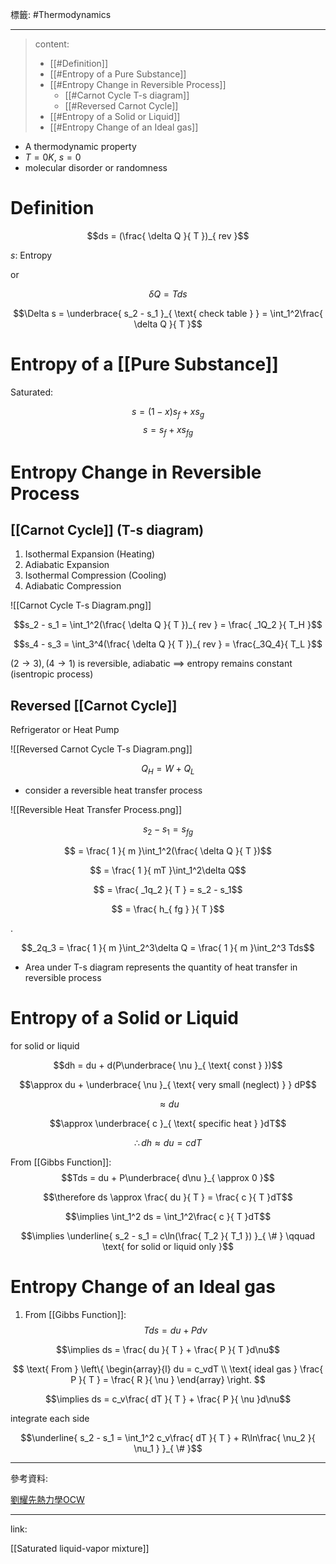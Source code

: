 標籤: #Thermodynamics 

---

> content:
> - [[#Definition]]
> - [[#Entropy of a Pure Substance]]
> - [[#Entropy Change in Reversible Process]]
>     - [[#Carnot Cycle T-s diagram]]
>     - [[#Reversed Carnot Cycle]]
> - [[#Entropy of a Solid or Liquid]]
> - [[#Entropy Change of an Ideal gas]]

- A thermodynamic property
- $T = 0K$, $s = 0$
- molecular disorder or randomness

# Definition

$$ds = (\frac{ \delta Q }{ T })_{ rev }$$

$s$: Entropy

or

$$\delta Q = Tds$$

$$\Delta s = \underbrace{ s_2 - s_1 }_{ \text{ check table } } = \int_1^2\frac{ \delta Q }{ T }$$

# Entropy of a [[Pure Substance]]

Saturated:

$$s = (1 - x)s_f + xs_g$$
$$s = s_f + xs_{ fg }$$

# Entropy Change in Reversible Process

## [[Carnot Cycle]] (T-s diagram)

1. Isothermal Expansion (Heating)
2. Adiabatic Expansion
3. Isothermal Compression (Cooling)
4. Adiabatic Compression

![[Carnot Cycle T-s Diagram.png]]

$$s_2 - s_1 = \int_1^2(\frac{ \delta Q }{ T })_{ rev } = \frac{ _1Q_2 }{ T_H }$$

$$s_4 - s_3 = \int_3^4(\frac{ \delta Q }{ T })_{ rev } = \frac{_3Q_4}{ T_L }$$

$(2 \rightarrow 3), (4 \rightarrow 1)$ is reversible, adiabatic $\implies$ entropy remains constant (isentropic process)

## Reversed [[Carnot Cycle]]

Refrigerator or Heat Pump

![[Reversed Carnot Cycle T-s Diagram.png]]

$$Q_H = W + Q_L$$

- consider a reversible heat transfer process

![[Reversible Heat Transfer Process.png]]

$$s_2 - s_1 = s_{ fg }$$

$$ = \frac{ 1 }{ m }\int_1^2(\frac{ \delta Q }{ T })$$

$$ = \frac{ 1 }{ mT }\int_1^2\delta Q$$

$$ = \frac{ _1q_2 }{ T } = s_2 - s_1$$

$$ = \frac{ h_{ fg } }{ T }$$

.

$$_2q_3 = \frac{ 1 }{ m }\int_2^3\delta Q = \frac{ 1 }{ m }\int_2^3 Tds$$

- Area under T-s diagram represents the quantity of heat transfer in reversible process

# Entropy of a Solid or Liquid

for solid or liquid

$$dh = du + d(P\underbrace{ \nu }_{ \text{ const } })$$

$$\approx du + \underbrace{ \nu }_{ \text{ very small (neglect) } } dP$$

$$\approx du$$

$$\approx \underbrace{ c }_{ \text{ specific heat } }dT$$

$$\therefore dh \approx du = cdT$$

From [[Gibbs Function]]:
$$Tds = du + P\underbrace{ d\nu }_{ \approx 0 }$$

$$\therefore ds \approx \frac{ du }{ T } = \frac{ c }{ T }dT$$

$$\implies \int_1^2 ds = \int_1^2\frac{ c }{ T }dT$$

$$\implies \underline{ s_2 - s_1 = c\ln(\frac{ T_2 }{ T_1 }) }_{ \# } \qquad \text{ for solid or liquid only }$$

# Entropy Change of an Ideal gas

1. From [[Gibbs Function]]:
$$Tds = du + Pd\nu$$

$$\implies ds = \frac{ du }{ T } + \frac{ P }{ T }d\nu$$

$$
\text{ From }
\left\{
	\begin{array}{l}
		du = c_vdT \\
		\text{ ideal gas } \frac{ P }{ T } = \frac{ R }{ \nu }
	\end{array}
\right.
$$

$$\implies ds = c_v\frac{ dT }{ T } + \frac{ P }{ \nu }d\nu$$

integrate each side

$$\underline{ s_2 - s_1 = \int_1^2 c_v\frac{ dT }{ T } + R\ln\frac{ \nu_2 }{ \nu_1 } }_{ \# }$$

---

參考資料:

[劉耀先熱力學OCW](https://youtube.com/playlist?list=PLj6E8qlqmkFt83RMhWiOggy669xF9Z3aA)

---

link:

[[Saturated liquid-vapor mixture]]